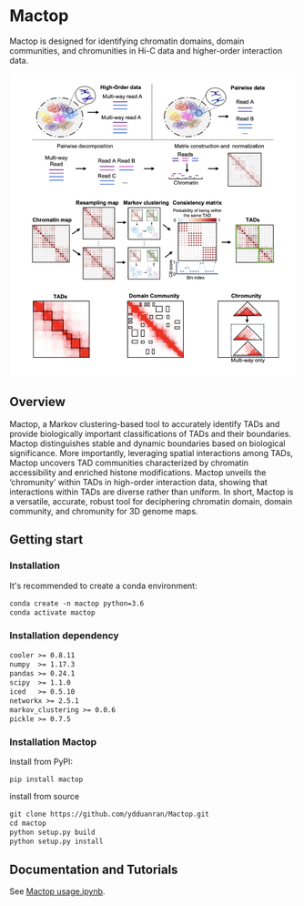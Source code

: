 # Mactop
Mactop is designed for identifying chromatin domains, domain communities, and chromunities in Hi-C data and higher-order interaction data.

![](https://github.com/ydduanran/Mactop/blob/main/Mactop_Overview.jpg)

## Overview
Mactop, a Markov clustering-based tool to accurately identify TADs and provide biologically important classifications of TADs and their boundaries. Mactop distinguishes stable and dynamic boundaries based on biological significance. More importantly, leveraging spatial interactions among TADs, Mactop uncovers TAD communities characterized by chromatin accessibility and enriched histone modifications. Mactop unveils the ‘chromunity’ within TADs in high-order interaction data, showing that interactions within TADs are diverse rather than uniform. In short, Mactop is a versatile, accurate, robust tool for deciphering chromatin domain, domain community, and chromunity for 3D genome maps.

## Getting start

### Installation
It's recommended to create a conda environment:

```shell
conda create -n mactop python=3.6
conda activate mactop
```

### Installation dependency
```shell
cooler >= 0.8.11
numpy  >= 1.17.3 
pandas >= 0.24.1 
scipy  >= 1.1.0 
iced   >= 0.5.10
networkx >= 2.5.1
markov_clustering >= 0.0.6
pickle >= 0.7.5
```
### Installation Mactop

Install from PyPI:

```shell
pip install mactop
```

install from source

```shell
git clone https://github.com/ydduanran/Mactop.git
cd mactop
python setup.py build
python setup.py install
```
## Documentation and Tutorials
See [Mactop usage.ipynb](./Tutorial/Mactop_Tutorials.ipynb).

